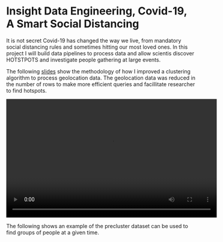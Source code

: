 # Insight Data Engineering, Covid-19, A Smart Social Distancing

It is not secret Covid-19 has changed the way we live, from mandatory social distancing rules and sometimes hitting our most loved ones. In this project I will build data pipelines to process data and allow scientis discover HOTSTPOTS and investigate people gathering at large events.


The following [slides](https://docs.google.com/presentation/d/1e2P15HbtsJ3QiQXl0H0nv10ulYOfAeWvLBiVEU1aJ9k/edit#slide=id.g6b20e22304_0_78) show the methodology of how I improved a clustering algorithm to process geolocation data. The geolocation data was reduced in the number of rows to make more efficient queries and facillitate researcher to find hotspots. 

<video width="560" height="315" src="https://www.youtube.com/embed/GkZULZxcC10" frameborder="0" allow="accelerometer; autoplay; clipboard-write; encrypted-media; gyroscope; picture-in-picture" allowfullscreen>
</video>



The following 
shows an example of the precluster dataset can be used to find groups of people at a given time.
